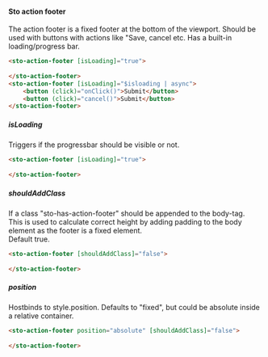 #### Sto action footer
The action footer is a fixed footer at the bottom of the viewport.
Should be used with buttons with actions like "Save, cancel etc.
Has a built-in loading/progress bar.

```html
<sto-action-footer [isLoading]="true">
    
</sto-action-footer> 
<sto-action-footer [isLoading]="$isloading | async">
    <button (click)="onClick()">Submit</button>
    <button (click)="cancel()">Submit</button>
</sto-action-footer>
```

##### isLoading
Triggers if the progressbar should be visible or not.
```html
<sto-action-footer [isLoading]="true">
    
</sto-action-footer> 
```

##### shouldAddClass
If a class "sto-has-action-footer" should be appended to the body-tag.  
This is used to calculate correct height by adding padding to the body element as the footer is a fixed element.  
Default true.
```html
<sto-action-footer [shouldAddClass]="false">
    
</sto-action-footer> 
```

##### position
Hostbinds to style.position. Defaults to "fixed", but could be absolute inside a relative container.
```html
<sto-action-footer position="absolute" [shouldAddClass]="false">
    
</sto-action-footer> 
```